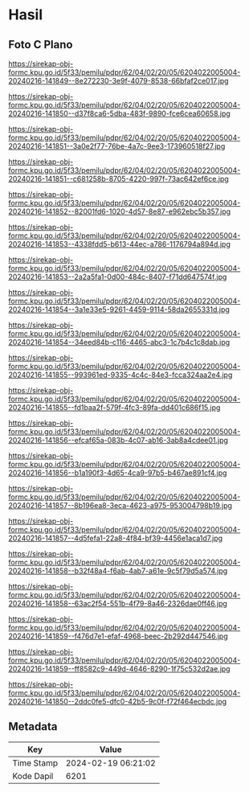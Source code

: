 # Hasil

## Foto C Plano

https://sirekap-obj-formc.kpu.go.id/5f33/pemilu/pdpr/62/04/02/20/05/6204022005004-20240216-141849--8e272230-3e9f-4079-8538-66bfaf2ce017.jpg

https://sirekap-obj-formc.kpu.go.id/5f33/pemilu/pdpr/62/04/02/20/05/6204022005004-20240216-141850--d37f8ca6-5dba-483f-9890-fce6cea60658.jpg

https://sirekap-obj-formc.kpu.go.id/5f33/pemilu/pdpr/62/04/02/20/05/6204022005004-20240216-141851--3a0e2f77-76be-4a7c-9ee3-173960518f27.jpg

https://sirekap-obj-formc.kpu.go.id/5f33/pemilu/pdpr/62/04/02/20/05/6204022005004-20240216-141851--c681258b-8705-4220-997f-73ac642ef6ce.jpg

https://sirekap-obj-formc.kpu.go.id/5f33/pemilu/pdpr/62/04/02/20/05/6204022005004-20240216-141852--82001fd6-1020-4d57-8e87-e962ebc5b357.jpg

https://sirekap-obj-formc.kpu.go.id/5f33/pemilu/pdpr/62/04/02/20/05/6204022005004-20240216-141853--4338fdd5-b613-44ec-a786-1176794a894d.jpg

https://sirekap-obj-formc.kpu.go.id/5f33/pemilu/pdpr/62/04/02/20/05/6204022005004-20240216-141853--2a2a5fa1-0d00-484c-8407-f71dd647574f.jpg

https://sirekap-obj-formc.kpu.go.id/5f33/pemilu/pdpr/62/04/02/20/05/6204022005004-20240216-141854--3a1e33e5-9261-4459-9114-58da2655331d.jpg

https://sirekap-obj-formc.kpu.go.id/5f33/pemilu/pdpr/62/04/02/20/05/6204022005004-20240216-141854--34eed84b-c116-4465-abc3-1c7b4c1c8dab.jpg

https://sirekap-obj-formc.kpu.go.id/5f33/pemilu/pdpr/62/04/02/20/05/6204022005004-20240216-141855--993961ed-9335-4c4c-84e3-fcca324aa2e4.jpg

https://sirekap-obj-formc.kpu.go.id/5f33/pemilu/pdpr/62/04/02/20/05/6204022005004-20240216-141855--fd1baa2f-579f-4fc3-89fa-dd401c686f15.jpg

https://sirekap-obj-formc.kpu.go.id/5f33/pemilu/pdpr/62/04/02/20/05/6204022005004-20240216-141856--efcaf65a-083b-4c07-ab16-3ab8a4cdee01.jpg

https://sirekap-obj-formc.kpu.go.id/5f33/pemilu/pdpr/62/04/02/20/05/6204022005004-20240216-141856--b1a190f3-4d65-4ca9-97b5-b467ae891cf4.jpg

https://sirekap-obj-formc.kpu.go.id/5f33/pemilu/pdpr/62/04/02/20/05/6204022005004-20240216-141857--8b196ea8-3eca-4623-a975-953004798b19.jpg

https://sirekap-obj-formc.kpu.go.id/5f33/pemilu/pdpr/62/04/02/20/05/6204022005004-20240216-141857--4d5fefa1-22a8-4f84-bf39-4456e1aca1d7.jpg

https://sirekap-obj-formc.kpu.go.id/5f33/pemilu/pdpr/62/04/02/20/05/6204022005004-20240216-141858--b32f48a4-f6ab-4ab7-a61e-9c5f79d5a574.jpg

https://sirekap-obj-formc.kpu.go.id/5f33/pemilu/pdpr/62/04/02/20/05/6204022005004-20240216-141858--63ac2f54-551b-4f79-8a46-2326dae0ff46.jpg

https://sirekap-obj-formc.kpu.go.id/5f33/pemilu/pdpr/62/04/02/20/05/6204022005004-20240216-141859--f476d7e1-efaf-4968-beec-2b292d447546.jpg

https://sirekap-obj-formc.kpu.go.id/5f33/pemilu/pdpr/62/04/02/20/05/6204022005004-20240216-141859--ff8582c9-449d-4646-8290-1f75c532d2ae.jpg

https://sirekap-obj-formc.kpu.go.id/5f33/pemilu/pdpr/62/04/02/20/05/6204022005004-20240216-141850--2ddc0fe5-dfc0-42b5-9c0f-f72f464ecbdc.jpg


## Metadata

| Key        | Value               |
| ---------- | ------------------- |
| Time Stamp | 2024-02-19 06:21:02 |
| Kode Dapil | 6201                |



